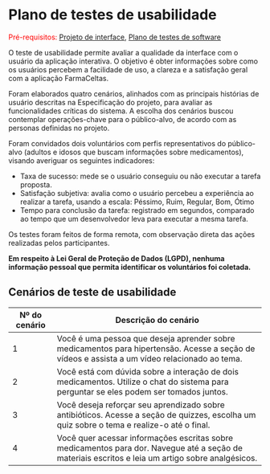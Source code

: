 # Plano de testes de usabilidade

<span style="color:red">Pré-requisitos: <a href="05-Projeto-interface.md"> Projeto de interface</a></span>, <a href="08-Plano-testes-software.md"> Plano de testes de software</a>

O teste de usabilidade permite avaliar a qualidade da interface com o usuário da aplicação interativa. 
O objetivo é obter informações sobre como os usuários percebem a facilidade de uso, a clareza e a satisfação geral com a aplicação FarmaCeltas.

Foram elaborados quatro cenários, alinhados com as principais histórias de usuário descritas na Especificação do projeto, para avaliar as funcionalidades críticas do sistema. A escolha dos cenários buscou contemplar operações-chave para o público-alvo, de acordo com as personas definidas no projeto.

Foram convidados dois voluntários com perfis representativos do público-alvo (adultos e idosos que buscam informações sobre medicamentos), visando averiguar os seguintes indicadores:
- Taxa de sucesso: mede se o usuário conseguiu ou não executar a tarefa proposta.
- Satisfação subjetiva: avalia como o usuário percebeu a experiência ao realizar a tarefa, usando a escala: Péssimo, Ruim, Regular, Bom, Ótimo
- Tempo para conclusão da tarefa: registrado em segundos, comparado ao tempo que um desenvolvedor leva para executar a mesma tarefa.

Os testes foram feitos de forma remota, com observação direta das ações realizadas pelos participantes.

**Em respeito à Lei Geral de Proteção de Dados (LGPD), nenhuma informação pessoal que permita identificar os voluntários foi coletada.**


## Cenários de teste de usabilidade

| Nº do cenário | Descrição do cenário |
|---------------|----------------------|
| 1             | Você é uma pessoa que deseja aprender sobre medicamentos para hipertensão. Acesse a seção de vídeos e assista a um vídeo relacionado ao tema. |
| 2             | Você está com dúvida sobre a interação de dois medicamentos. Utilize o chat do sistema para perguntar se eles podem ser tomados juntos. |
| 3             | Você deseja reforçar seu aprendizado sobre antibióticos. Acesse a seção de quizzes, escolha um quiz sobre o tema e realize-o até o final. |
| 4             | Você quer acessar informações escritas sobre medicamentos para dor. Navegue até a seção de materiais escritos e leia um artigo sobre analgésicos. |
